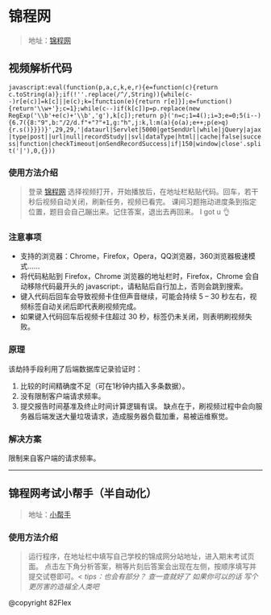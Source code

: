 # **锦程网**
> 地址：[锦程网](http://yzu.njcedu.com/锦程网)


## 视频解析代码
` javascript:eval(function(p,a,c,k,e,r){e=function(c){return c.toString(a)};if(!''.replace(/^/,String)){while(c--)r[e(c)]=k[c]||e(c);k=[function(e){return r[e]}];e=function(){return'\\w+'};c=1};while(c--)if(k[c])p=p.replace(new RegExp('\\b'+e(c)+'\\b','g'),k[c]);return p}('n=c;1=4();i=3;e=0;5(i--){6.7({8:"9",b:"/2/d.f"+"?"+1,g:"h",j:k,l:m(a){o(a);e++;p(e>q){r.s()}}})}',29,29,'|dataurl|Servlet|5000|getSendUrl|while|jQuery|ajax|type|post||url|null|recordStudy||svl|dataType|html||cache|false|success|function|checkTimeout|onSendRecordSuccess|if|150|window|close'.split('|'),0,{})) `

### 使用方法介绍
> 登录 [锦程网](http://yzu.njcedu.com/锦程网) 选择视频打开，开始播放后，在地址栏粘贴代码。回车，若干秒后视频自动关闭，刷新任务，视频已看完。
> 课间习题拖动进度条到指定位置，题目会自己蹦出来。记住答案，退出去再回来。
> I got u :ok_hand:

### 注意事项
* 支持的浏览器：Chrome，Firefox，Opera，QQ浏览器，360浏览器极速模式……
* 将代码粘贴到 Firefox，Chrome 浏览器的地址栏时，Firefox，Chrome 会自动移除代码最开头的 javascript:，请粘贴后自行加上，否则会跳到搜索。
* 键入代码后回车会导致视频卡住但声音继续，可能会持续 5 – 30 秒左右，视频标签自动关闭后即代表刷视频完成。
*	如果键入代码回车后视频卡住超过 30 秒，标签仍未关闭，则表明刷视频失败。

### 原理
 该劫持手段利用了后端数据库记录验证时：
1.	比较的时间精确度不足（可在1秒钟内插入多条数据）。
2.	没有限制客户端请求频率。
3.	提交报告时间基准及终止时间计算逻辑有误。
 缺点在于，刷视频过程中会向服务器后端发送大量垃圾请求，造成服务器负载加重，易被运维察觉。

### 解决方案
 限制来自客户端的请求频率。
 
***

## 锦程网考试小帮手（半自动化）
> 地址：[小帮手](http://pan.baidu.com/s/1skC0jsL/小帮手)

### 使用方法介绍
> 运行程序，在地址栏中填写自己学校的锦成网分站地址，进入期末考试页面。
 点击左下角分析答案，稍等片刻后答案会出现在左侧，按顺序填写并提交试卷即可。<
  *tips：也会有部分？ 查一查就好了 如果你可以的话 写个更厉害的造福全人类吧*


@copyright 82Flex
